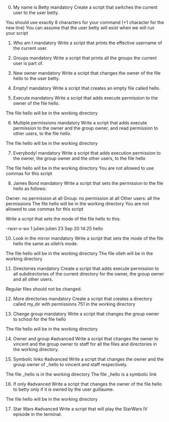 0. My name is Betty
mandatory
Create a script that switches the current user to the user betty.

You should use exactly 8 characters for your command (+1 character for the new line)
You can assume that the user betty will exist when we will run your script

1. Who am I
mandatory
Write a script that prints the effective username of the current user.

2. Groups
mandatory
Write a script that prints all the groups the current user is part of.

3. New owner
mandatory
Write a script that changes the owner of the file hello to the user betty.

4. Empty!
mandatory
Write a script that creates an empty file called hello.


5. Execute
mandatory
Write a script that adds execute permission to the owner of the file hello.

The file hello will be in the working directory


6. Multiple permissions
mandatory
Write a script that adds execute permission to the owner and the group owner, and read permission to other users, to the file hello.

The file hello will be in the working directory

7. Everybody!
mandatory
Write a script that adds execution permission to the owner, the group owner and the other users, to the file hello

The file hello will be in the working directory
You are not allowed to use commas for this script

8. James Bond
mandatory
Write a script that sets the permission to the file hello as follows:

Owner: no permission at all
Group: no permission at all
Other users: all the permissions
The file hello will be in the working directory You are not allowed to use commas for this script

Write a script that sets the mode of the file hello to this:

-rwxr-x-wx 1 julien julien 23 Sep 20 14:25 hello


10. Look in the mirror
mandatory
Write a script that sets the mode of the file hello the same as olleh’s mode.

The file hello will be in the working directory
The file olleh will be in the working directory

11. Directories
mandatory
Create a script that adds execute permission to all subdirectories of the current directory for the owner, the group owner and all other users.

Regular files should not be changed.


12. More directories
mandatory
Create a script that creates a directory called my_dir with permissions 751 in the working directory

13. Change group
mandatory
Write a script that changes the group owner to school for the file hello

The file hello will be in the working directory

14. Owner and group
#advanced
Write a script that changes the owner to vincent and the group owner to staff for all the files and directories in the working directory.



15. Symbolic links
#advanced
Write a script that changes the owner and the group owner of _hello to vincent and staff respectively.

The file _hello is in the working directory
The file _hello is a symbolic link


16. If only
#advanced
Write a script that changes the owner of the file hello to betty only if it is owned by the user guillaume.

The file hello will be in the working directory



17. Star Wars
#advanced
Write a script that will play the StarWars IV episode in the terminal.


